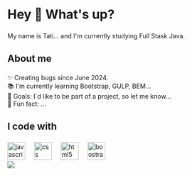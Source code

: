 <h1 align="left">Hey 👋 What's up?</h1>

###

<p align="left">My name is Tati... and I'm currently studying Full Stask Java.</p>

###

<h2 align="left">About me</h2>

###

<p align="left">✨ Creating bugs since June 2024.<br>📚 I'm currently learning Bootstrap, GULP, BEM...<br>🎯 Goals: I´d like to be part of a project, so let me know...<br>🎲 Fun fact: ...</p>

###

<h2 align="left">I code with</h2>

###

<div align="left">
  <img src="https://cdn.jsdelivr.net/gh/devicons/devicon/icons/javascript/javascript-original.svg" height="40" alt="javascript logo"  />
  <img width="12" />
  <img src="https://icongr.am/devicon/css3-original.svg?size=128&color=currentColor" height="40" alt="css logo"  />
  <img width="12" />
  <img src="https://icongr.am/devicon/html5-original.svg?size=128&color=currentColor" height="40" alt="html5 logo"  />
  <img width="12" />
  <img src="https://icongr.am/devicon/bootstrap-plain-wordmark.svg?size=128&color=ffffff" height="40" alt="boostrap logo"  />
  <img width="12" />
  <!--
  <img src="https://cdn.jsdelivr.net/gh/devicons/devicon/icons/storybook/storybook-original.svg" height="40" alt="storybook logo"  />
  <img width="12" />
  <img src="https://cdn.jsdelivr.net/gh/devicons/devicon/icons/nodejs/nodejs-original.svg" height="40" alt="nodejs logo"  />
  <img width="12" />
  <img src="https://cdn.jsdelivr.net/gh/devicons/devicon/icons/nestjs/nestjs-original.svg" height="40" alt="nestjs logo"  />
  <img width="12" />
  <img src="https://cdn.jsdelivr.net/gh/devicons/devicon/icons/jest/jest-plain.svg" height="40" alt="jest logo"  />
</div>
-->

<div> 
<a href="https://www.linkedin.com/in/tatiana-coimbra-764b6759/" target="_blank"><img src="https://img.shields.io/badge/-LinkedIn-%230077B5?style=for-the-badge&logo=linkedin&logoColor=white" target="_blank"></a> 
</div>
<!--
**Tatidev78/Tatidev78** is a ✨ _special_ ✨ repository because its `README.md` (this file) appears on your GitHub profile.

Here are some ideas to get you started:

- 🔭 I’m currently working on ...
- 🌱 I’m currently learning ...
- 👯 I’m looking to collaborate on ...
- 🤔 I’m looking for help with ...
- 💬 Ask me about ...
- 📫 How to reach me: ...
- 😄 Pronouns: ...
- ⚡ Fun fact: ...
-->
